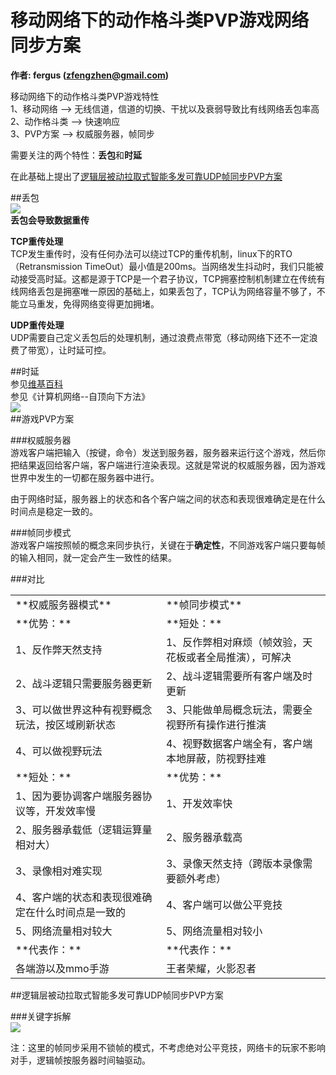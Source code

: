 # 移动网络下的动作格斗类PVP游戏网络同步方案
**作者: fergus (zfengzhen@gmail.com)**    
   

移动网络下的动作格斗类PVP游戏特性  
1、移动网络 --> 无线信道，信道的切换、干扰以及衰弱导致比有线网络丢包率高  
2、动作格斗类 --> 快速响应  
3、PVP方案 --> 权威服务器，帧同步
   
需要关注的两个特性：**丢包**和**时延**  
   
在此基础上提出了[逻辑层被动拉取式智能多发可靠UDP帧同步PVP方案](https://zh.wikipedia.org/wiki/%E6%97%B6%E5%BB%B6)  

##丢包  
![](https://github.com/zfengzhen/Blog/blob/master/img/network_pkg_loss.jpg)  
**丢包会导致数据重传**  

**TCP重传处理**  
TCP发生重传时，没有任何办法可以绕过TCP的重传机制，linux下的RTO（Retransmission TimeOut）最小值是200ms。当网络发生抖动时，我们只能被动接受高时延。这都是源于TCP是一个君子协议，TCP拥塞控制机制建立在传统有线网络丢包是拥塞唯一原因的基础上，如果丢包了，TCP认为网络容量不够了，不能立马重发，免得网络变得更加拥堵。  

**UDP重传处理**  
UDP需要自己定义丢包后的处理机制，通过浪费点带宽（移动网络下还不一定浪费了带宽），让时延可控。  

##时延  
参见[维基百科](https://zh.wikipedia.org/wiki/%E6%97%B6%E5%BB%B6)  
参见《计算机网络--自顶向下方法》  
![](https://github.com/zfengzhen/Blog/blob/master/img/network_delay.jpg)  
##游戏PVP方案  
   
###权威服务器  
游戏客户端把输入（按键，命令）发送到服务器，服务器来运行这个游戏，然后你把结果返回给客户端，客户端进行渲染表现。这就是常说的权威服务器，因为游戏世界中发生的一切都在服务器中进行。  
   
由于网络时延，服务器上的状态和各个客户端之间的状态和表现很难确定是在什么时间点是稳定一致的。  
   
###帧同步模式  
游戏客户端按照帧的概念来同步执行，关键在于**确定性**，不同游戏客户端只要每帧的输入相同，就一定会产生一致性的结果。  
   
###对比  

<table>
    <tr>
        <td>**权威服务器模式**</td>
        <td>**帧同步模式**</td>
    </tr>
    <tr>
        <td>**优势：**</td>
        <td>**短处：**</td>
    </tr>
    <tr>
        <td>1、反作弊天然支持</td>
        <td>1、反作弊相对麻烦（帧效验，天花板或者全局推演），可解决</td>
    </tr>
    <tr>
        <td>2、战斗逻辑只需要服务器更新</td>
        <td>2、战斗逻辑需要所有客户端及时更新</td>
    </tr>
    <tr>
        <td>3、可以做世界这种有视野概念玩法，按区域刷新状态</td>
        <td>3、只能做单局概念玩法，需要全视野所有操作进行推演</td>
    </tr>
    <tr>
        <td>4、可以做视野玩法</td>
        <td>4、视野数据客户端全有，客户端本地屏蔽，防视野挂难</td>
    </tr>
    <tr>
        <td>**短处：**</td>
        <td>**优势：**</td>
    </tr>
    <tr>
        <td>1、因为要协调客户端服务器协议等，开发效率慢</td>
        <td>1、开发效率快</td>
    </tr>
    <tr>
        <td>2、服务器承载低（逻辑运算量相对大）</td>
        <td>2、服务器承载高</td>
    </tr>
    <tr>
        <td>3、录像相对难实现</td>
        <td>3、录像天然支持（跨版本录像需要额外考虑）</td>
    </tr>
    <tr>
        <td>4、客户端的状态和表现很难确定在什么时间点是一致的</td>
        <td>4、客户端可以做公平竞技</td>
    </tr>
    <tr>
        <td>5、网络流量相对较大</td>
        <td>5、网络流量相对较小</td>
    </tr>
    <tr>
        <td>**代表作：**</td>
        <td>**代表作：**</td>
    </tr>
    <tr>
        <td>各端游以及mmo手游</td>
        <td>王者荣耀，火影忍者</td>
    </tr>
<table>
   
##逻辑层被动拉取式智能多发可靠UDP帧同步PVP方案  
   
###关键字拆解  
![](https://github.com/zfengzhen/Blog/blob/master/img/network_pvp.jpg)
   
注：这里的帧同步采用不锁帧的模式，不考虑绝对公平竞技，网络卡的玩家不影响对手，逻辑帧按服务器时间轴驱动。

